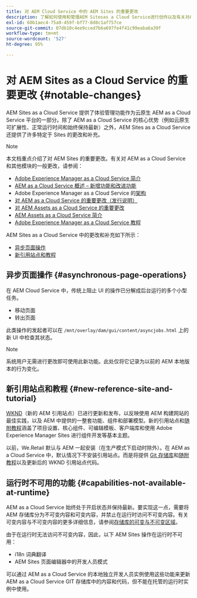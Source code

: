 ```yaml
---
title: 对 AEM Cloud Service 中的 AEM Sites 的重要更改
description: 了解如何使用和管理AEM Sitesas a Cloud Service进行创作以及有关对AEM Cloud Service中的AEM Sites的重要更改。
exl-id: 60b1aec4-75a0-459f-bf77-8d8c1af757ce
source-git-commit: 07db10c4ee9cced7b6a697fe4f41c99eaba6a39f
workflow-type: tm+mt
source-wordcount: '527'
ht-degree: 95%

---
```



# 对 AEM Sites as a Cloud Service 的重要更改 {#notable-changes}

AEM Sites as a Cloud Service 提供了体验管理功能作为云原生 AEM as a Cloud Service 平台的一部分。除了 AEM as a Cloud Service 的核心优势（例如云原生可扩展性、正常运行时间和始终保持最新）之外，AEM Sites as a Cloud Service 还提供了许多特定于 Sites 的更改和补充。

>[!NOTE]
>本文档重点介绍了对 AEM Sites 的重要更改。有关对 AEM as a Cloud Service 和其他模块的一般更改，请参阅：
>
>* [Adobe Experience Manager as a Cloud Service 简介](/help/overview/introduction.md)
>* [AEM as a Cloud Service 概述 – 新增功能和改进功能](/help/overview/what-is-new-and-different.md)
>* Adobe Experience Manager as a Cloud Service 的[架构](/help/overview/architecture.md)
>* [对 AEM as a Cloud Service 的重要更改（发行说明）](/help/release-notes/aem-cloud-changes.md)
>* [对 AEM Assets as a Cloud Service 的重要更改](/help/assets/assets-cloud-changes.md)
>* [AEM Assets as a Cloud Service 简介](/help/assets/overview.md)
>* [Adobe Experience Manager as a Cloud Service 教程](https://experienceleague.adobe.com/docs/experience-manager-learn/cloud-service/overview.html?lang=zh-Hans)

AEM Sites as a Cloud Service 中的更改和补充如下所示：

* [异步页面操作](#asynchronous-page-operations)
* [新引用站点和教程](#new-reference-site-and-tutorial)

## 异步页面操作 {#asynchronous-page-operations}

在 AEM Cloud Service 中，传统上阻止 UI 的操作已分解成后台运行的多个小型任务。

* 移动页面
* 转出页面

此类操作的发起者可以在 `/mnt/overlay/dam/gui/content/asyncjobs.html` 上的新 UI 中检查其状态。

>[!NOTE]
>
>系统用户无需进行更改即可使用此新功能。此处仅将它记录为以前的 AEM 本地版本的行为变化。

## 新引用站点和教程 {#new-reference-site-and-tutorial}

[WKND](https://wknd.site/)（新的 AEM 引用站点）已进行更新和发布，以反映使用 AEM 构建网站的最佳实践，以及 AEM 中提供的一整套功能、组件和部署模型。新的引用站点和[随附教程](https://experienceleague.adobe.com/docs/experience-manager-learn/getting-started-wknd-tutorial-develop/overview.html?lang=zh-Hans)涵盖了项目设置、核心组件、可编辑模板、客户端库和使用 Adobe Experience Manager Sites 进行组件开发等基本主题。

以前，We.Retail 默认与 AEM 一起安装（在生产模式下启动时除外）。在 AEM as a Cloud Service 中，默认情况下不安装引用站点。而是将提供 [Git 存储库](https://github.com/adobe/aem-guides-wknd/)和[随附教程](https://experienceleague.adobe.com/docs/experience-manager-learn/getting-started-wknd-tutorial-develop/overview.html?lang=zh-Hans)以及更新后的 WKND 引用站点代码。

## 运行时不可用的功能 {#capabilities-not-available-at-runtime}

AEM as a Cloud Service 始终处于开启状态并保持最新。要实现这一点，需要将 AEM 存储库分为不可变内容和可变内容，并禁止在运行时访问不可变内容。有关可变内容与不可变内容的更多详细信息，请参阅[存储库的可变与不可变区域](/help/implementing/developing/introduction/aem-project-content-package-structure.md#mutable-vs-immutable)。

由于在运行时无法访问不可变内容，因此，以下 AEM Sites 操作在运行时不可用：

* i18n 词典翻译
* AEM Sites 页面编辑器中的开发人员模式

可以通过 AEM as a Cloud Service 的本地独立开发人员实例使用这些功能来更新 AEM as a Cloud Service GIT 存储库中的内容和代码，但不能在托管的运行时实例中使用。
